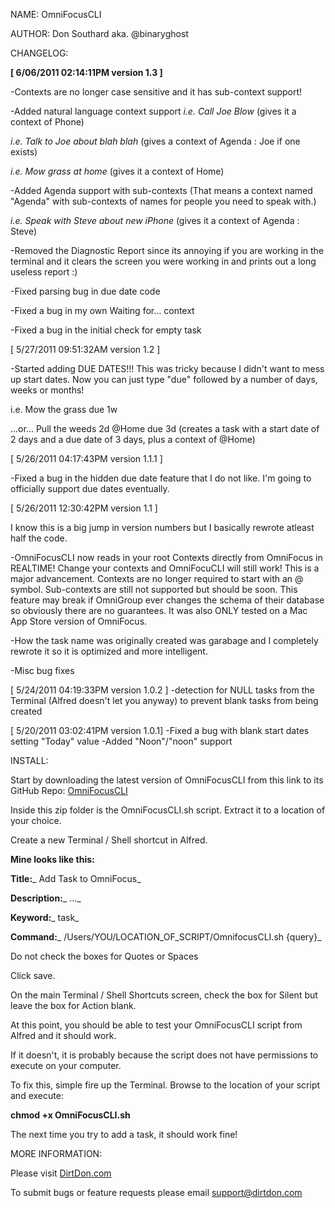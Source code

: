 NAME: OmniFocusCLI

AUTHOR:	Don Southard aka. @binaryghost

CHANGELOG:

**[ 6/06/2011 02:14:11PM version 1.3 ]**

-Contexts are no longer case sensitive and it has sub-context support!

-Added natural language context support
*i.e. Call Joe Blow* (gives it a context of Phone)

*i.e. Talk to Joe about blah blah* (gives a context of Agenda : Joe if one exists)

*i.e. Mow grass at home* (gives it a context of Home)

-Added Agenda support with sub-contexts (That means a context named "Agenda" with sub-contexts of names for people you need to speak with.)

*i.e. Speak with Steve about new iPhone* (gives it a context of Agenda : Steve)

-Removed the Diagnostic Report since its annoying if you are working in the terminal and it clears the screen you were working in and prints out a long useless report :)

-Fixed parsing bug in due date code

-Fixed a bug in my own Waiting for... context

-Fixed a bug in the initial check for empty task

[ 5/27/2011 09:51:32AM version 1.2 ]

-Started adding DUE DATES!!! This was tricky because I didn't want to mess up start dates. Now you can just type "due" followed by a number of days, weeks or months!

i.e. Mow the grass due 1w

...or... Pull the weeds 2d @Home due 3d (creates a task with a start date of 2 days and a due date of 3 days, plus a context of @Home)

[ 5/26/2011 04:17:43PM version 1.1.1 ]

-Fixed a bug in the hidden due date feature that I do not like. I'm going to officially support due dates eventually.

[ 5/26/2011 12:30:42PM version 1.1 ]

I know this is a big jump in version numbers but I basically rewrote atleast half the code. 

-OmniFocusCLI now reads in your root Contexts directly from OmniFocus in REALTIME! Change your contexts and OmniFocuCLI will still work! This is a major advancement. Contexts are no longer required to start with an @ symbol. Sub-contexts are still not supported but should be soon. This feature may break if OmniGroup ever changes the schema of their database so obviously there are no guarantees. It was also ONLY tested on a Mac App Store version of OmniFocus.

-How the task name was originally created was garabage and I completely rewrote it so it is optimized and more intelligent. 

-Misc bug fixes

[ 5/24/2011 04:19:33PM version 1.0.2 ]
-detection for NULL tasks from the Terminal (Alfred doesn't let you anyway) to prevent blank tasks from being created

[ 5/20/2011 03:02:41PM version 1.0.1]
-Fixed a bug with blank start dates setting "Today" value
-Added "Noon"/"noon" support


INSTALL:

Start by downloading the latest version of OmniFocusCLI from this link to its GitHub Repo: [OmniFocusCLI](https://github.com/binaryghost/OmniFocusCLI/zipball/master)

Inside this zip folder is the OmniFocusCLI.sh script. Extract it to a location of your choice.

Create a new Terminal / Shell shortcut in Alfred.

**Mine looks like this:**

**Title:**_ Add Task to OmniFocus_

**Description:**_ ..._

**Keyword:**_ task_

**Command:**_ /Users/YOU/LOCATION_OF_SCRIPT/OmnifocusCLI.sh {query}_

Do not check the boxes for Quotes or Spaces

Click save.

On the main Terminal / Shell Shortcuts screen, check the box for Silent but leave the box for Action blank.

At this point, you should be able to test your OmniFocusCLI script from Alfred and it should work.

If it doesn't, it is probably because the script does not have permissions to execute on your computer.

To fix this, simple fire up the Terminal. Browse to the location of your script and execute:

**chmod +x OmniFocusCLI.sh**

The next time you try to add a task, it should work fine!

MORE INFORMATION:

Please visit [DirtDon.com](http://www.dirtdon.com/?p=963)

To submit bugs or feature requests please email [support@dirtdon.com](mailto:support@dirtdon.com)

